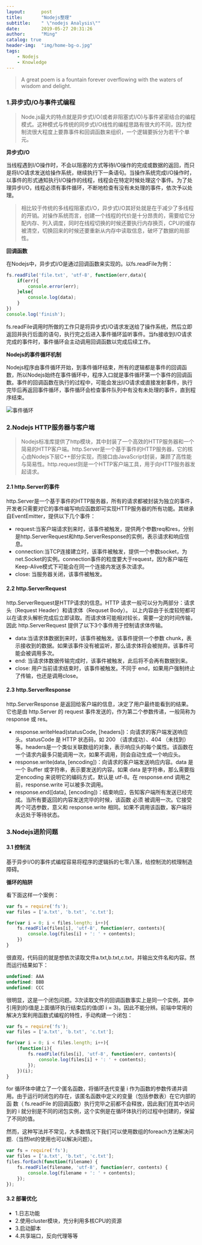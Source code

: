 ```yaml
---
layout:      post
title:       "Nodejs整理"
subtitle:    " \"nodejs Analysis\""
date:        2019-05-27 20:31:26
author:      "Ming"
catalog: true
header-img:  "img/home-bg-o.jpg"
tags:
    - Nodejs
    - Knowledge
---
```


> A great poem is a fountain forever overflowing with the waters of wisdom and delight.

### 1.异步式I/O与事件式编程

> Node.js最大的特点就是异步式I/O(或者非阻塞式I/O)与事件紧密结合的编程模式。这种模式与传统的同步式I/O线性的编程思路有很大的不同，因为控制流很大程度上要靠事件和回调函数来组织，一个逻辑要拆分为若干个单元。

**异步式I/O**

当线程遇到I/O操作时，不会以阻塞的方式等待I/O操作的完成或数据的返回，而只是将I/O请求发送给操作系统，继续执行下一条语句。当操作系统完成I/O操作时，以事件的形式通知执行I/O操作的线程，线程会在特定时候处理这个事件。为了处理异步I/O，线程必须有事件循环，不断地检查有没有未处理的事件，依次予以处理。

> 相比较于传统的多线程阻塞式I/O，异步式I/O其好处就是在于减少了多线程的开销。对操作系统而言，创建一个线程的代价是十分昂贵的，需要给它分配内存、列入调度，同时在线程切换的时候还要执行内存换页，CPU的缓存被清空，切换回来的时候还要重新从内存中读取信息，破坏了数据的局部性。

**回调函数**

在Nodejs中，异步式I/O是通过回调函数来实现的。以fs.readFile为例：

```js
fs.readFile('file.txt', 'utf-8', function(err,data){
    if(err){
        console.error(err);
    }else{
        console.log(data);
    }
})
console.log('finish');
```

fs.readFile调用时所做的工作只是将异步式I/O请求发送给了操作系统，然后立即返回并执行后面的语句，执行完之后进入事件循环监听事件。当fs接收到I/O请求完成的事件时，事件循环会主动调用回调函数以完成后续工作。

**Nodejs的事件循环机制**

Nodejs程序由事件循环开始，到事件循环结束，所有的逻辑都是事件的回调函数，所以Nodejs始终在事件循环中，程序入口就是事件循环第一个事件的回调函数。事件的回调函数在执行的过程中，可能会发出I/O请求或直接发射事件，执行完毕后再返回事件循环，事件循环会检查事件队列中有没有未处理的事件，直到程序结束。

![事件循环](https://ws1.sinaimg.cn/large/005CDUpdgy1g3gtodedixj30ec0ckwer.jpg)

### 2.Nodejs HTTP服务器与客户端

> Nodejs标准库提供了http模块，其中封装了一个高效的HTTP服务器和一个简易的HTTP客户端。http.Server是一个基于事件的HTTP服务器，它的核心由Nodejs下层C++部分实现，而接口由JavaScript封装，兼顾了高性能与简易性。http.request则是一个HTTP客户端工具，用于向HTTP服务器发起请求。

#### 2.1 http.Server的事件

http.Server是一个基于事件的HTTP服务器，所有的请求都被封装为独立的事件，开发者只需要对它的事件编写响应函数即可实现HTTP服务器的所有功能。其继承自EventEmitter，提供以下几个事件：

- request:当客户端请求到来时，该事件被触发，提供两个参数req和res，分别是http.ServerRequest和http.ServerResponse的实例，表示请求和响应信息。
- connection:当TCP连接建立时，该事件被触发，提供一个参数socket，为net.Socket的实例。connection事件的粒度要大于request，因为客户端在Keep-Alive模式下可能会在同一个连接内发送多次请求。
- close: 当服务器关闭，该事件被触发。

#### 2.2 http.ServerRequest

http.ServerRequest是HTTP请求的信息。HTTP 请求一般可以分为两部分：请求头（Request Header）和请求体（Requset Body）。
以上内容由于长度较短都可以在请求头解析完成后立即读取。而请求体可能相对较长，需要一定的时间传输，因此 http.ServerRequest 提供了以下3个事件用于控制请求体传输。

- data:当请求体数据到来时，该事件被触发。该事件提供一个参数 chunk，表示接收到的数据。如果该事件没有被监听，那么请求体将会被抛弃。该事件可能会被调用多次。
- end: 当请求体数据传输完成时，该事件被触发，此后将不会再有数据到来。
- close: 用户当前请求结束时，该事件被触发。不同于 end，如果用户强制终止了传输，也还是调用close。

#### 2.3 http.ServerResponse

http.ServerResponse 是返回给客户端的信息，决定了用户最终能看到的结果。它也是由 http.Server 的 request 事件发送的，作为第二个参数传递，一般简称为response 或 res。

- response.writeHead(statusCode, [headers])：向请求的客户端发送响应头。statusCode 是 HTTP 状态码，如 200 （请求成功）、404 （未找到）等。headers是一个类似关联数组的对象，表示响应头的每个属性。该函数在一个请求内最多只能调用一次，如果不调用，则会自动生成一个响应头。
- response.write(data, [encoding])：向请求的客户端发送响应内容。data 是一个 Buffer 或字符串，表示要发送的内容。如果 data 是字符串，那么需要指定encoding 来说明它的编码方式，默认是 utf-8。在 response.end 调用之前，response.write 可以被多次调用。
- response.end([data], [encoding])：结束响应，告知客户端所有发送已经完成。当所有要返回的内容发送完毕的时候，该函数 必须 被调用一次。它接受两个可选参数，意义和 response.write 相同。如果不调用该函数，客户端将永远处于等待状态。

### 3.Nodejs进阶问题

#### 3.1 控制流

基于异步I/O的事件式编程容易将程序的逻辑拆的七零八落，给控制流的梳理制造障碍。

**循环的陷阱**

看下面这样一个案例：

```js
var fs = require('fs');
var files = ['a.txt', 'b.txt', 'c.txt'];

for(var i = 0; i < files.length; i++){
    fs.readFile(files[i], 'utf-8', function(err, contents){
        console.log(files[i] + ': ' + contents);
    })
}
```

很直观，代码目的就是想依次读取文件a.txt,b.txt,c.txt，并输出文件名和内容。然而运行结果如下：

```js
undefined: AAA
undefined: BBB
undefined: CCC
```

很明显，这是一个闭包问题。3次读取文件的回调函数事实上是同一个实例，其中引用到的i值是上面循环执行结束后的值(即 i = 3)。因此不能分辨。前端中常用的解决方案利用函数式编程的特性，手动构建一个闭包：

```js
var fs = require('fs');
var files = ['a.txt', 'b.txt', 'c.txt'];

for(var i = 0; i < files.length; i++){
    (function(i){
        fs.readFile(files[i], 'utf-8', function(err, contents){
            console.log(files[i] + ': ' + contents);
        });
    })(i);  
}
```

for 循环体中建立了一个匿名函数，将循环迭代变量 i 作为函数的参数传递并调用。由于运行时闭包的存在，该匿名函数中定义的变量（包括参数表）在它内部的函
数（ fs.readFile 的回调函数）执行完毕之前都不会释放，因此我们在其中访问到的 i 就分别是不同的闭包实例，这个实例是在循环体执行的过程中创建的，保留了不同的值。

然而，这种写法并不常见，大多数情况下我们可以使用数组的foreach方法解决问题.（当然let的使用也可以解决问题）。

```js
var fs = require('fs');
var files = ['a.txt', 'b.txt', 'c.txt'];
files.forEach(function(filename) {
    fs.readFile(filename, 'utf-8', function(err, contents) {
        console.log(filename + ': ' + contents);
    });
});
```

#### 3.2 部署优化

- 1.日志功能
- 2.使用cluster模块，充分利用多核CPU的资源
- 3.启动脚本
- 4.共享端口，反向代理等等